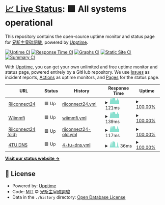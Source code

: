# [📈 Live Status](https://Exorcism0666.github.io/uptime): <!--live status--> **🟩 All systems operational**

This repository contains the open-source uptime monitor and status page for [兄駈主皇硫詞駿](https://Exorcism0666.github.io/uptime), powered by [Upptime](https://github.com/upptime/upptime).

[![Uptime CI](https://github.com/Exorcism0666/uptime/workflows/Uptime%20CI/badge.svg)](https://github.com/Exorcism0666/uptime/actions?query=workflow%3A%22Uptime+CI%22)
[![Response Time CI](https://github.com/Exorcism0666/uptime/workflows/Response%20Time%20CI/badge.svg)](https://github.com/Exorcism0666/uptime/actions?query=workflow%3A%22Response+Time+CI%22)
[![Graphs CI](https://github.com/Exorcism0666/uptime/workflows/Graphs%20CI/badge.svg)](https://github.com/Exorcism0666/uptime/actions?query=workflow%3A%22Graphs+CI%22)
[![Static Site CI](https://github.com/Exorcism0666/uptime/workflows/Static%20Site%20CI/badge.svg)](https://github.com/Exorcism0666/uptime/actions?query=workflow%3A%22Static+Site+CI%22)
[![Summary CI](https://github.com/Exorcism0666/uptime/workflows/Summary%20CI/badge.svg)](https://github.com/Exorcism0666/uptime/actions?query=workflow%3A%22Summary+CI%22)

With [Upptime](https://upptime.js.org), you can get your own unlimited and free uptime monitor and status page, powered entirely by a GitHub repository. We use [Issues](https://github.com/Exorcism0666/uptime/issues) as incident reports, [Actions](https://github.com/Exorcism0666/uptime/actions) as uptime monitors, and [Pages](https://Exorcism0666.github.io/uptime) for the status page.

<!--start: status pages-->
<!-- This summary is generated by Upptime (https://github.com/upptime/upptime) -->
<!-- Do not edit this manually, your changes will be overwritten -->
<!-- prettier-ignore -->
| URL | Status | History | Response Time | Uptime |
| --- | ------ | ------- | ------------- | ------ |
| <img alt="" src="https://favicons.githubusercontent.com/null" height="13"> [Riiconnect24](167.86.108.126) | 🟩 Up | [riiconnect24.yml](https://github.com/Exorcism0666/UpTime/commits/HEAD/history/riiconnect24.yml) | <details><summary><img alt="Response time graph" src="./graphs/riiconnect24/response-time-week.png" height="20"> 121ms</summary><br><a href="https://exorcism0666.github.io/UpTime/history/riiconnect24"><img alt="Response time 127" src="https://img.shields.io/endpoint?url=https%3A%2F%2Fraw.githubusercontent.com%2FExorcism0666%2FUpTime%2FHEAD%2Fapi%2Friiconnect24%2Fresponse-time.json"></a><br><a href="https://exorcism0666.github.io/UpTime/history/riiconnect24"><img alt="24-hour response time 93" src="https://img.shields.io/endpoint?url=https%3A%2F%2Fraw.githubusercontent.com%2FExorcism0666%2FUpTime%2FHEAD%2Fapi%2Friiconnect24%2Fresponse-time-day.json"></a><br><a href="https://exorcism0666.github.io/UpTime/history/riiconnect24"><img alt="7-day response time 121" src="https://img.shields.io/endpoint?url=https%3A%2F%2Fraw.githubusercontent.com%2FExorcism0666%2FUpTime%2FHEAD%2Fapi%2Friiconnect24%2Fresponse-time-week.json"></a><br><a href="https://exorcism0666.github.io/UpTime/history/riiconnect24"><img alt="30-day response time 127" src="https://img.shields.io/endpoint?url=https%3A%2F%2Fraw.githubusercontent.com%2FExorcism0666%2FUpTime%2FHEAD%2Fapi%2Friiconnect24%2Fresponse-time-month.json"></a><br><a href="https://exorcism0666.github.io/UpTime/history/riiconnect24"><img alt="1-year response time 127" src="https://img.shields.io/endpoint?url=https%3A%2F%2Fraw.githubusercontent.com%2FExorcism0666%2FUpTime%2FHEAD%2Fapi%2Friiconnect24%2Fresponse-time-year.json"></a></details> | <details><summary><a href="https://exorcism0666.github.io/UpTime/history/riiconnect24">100.00%</a></summary><a href="https://exorcism0666.github.io/UpTime/history/riiconnect24"><img alt="All-time uptime 100.00%" src="https://img.shields.io/endpoint?url=https%3A%2F%2Fraw.githubusercontent.com%2FExorcism0666%2FUpTime%2FHEAD%2Fapi%2Friiconnect24%2Fuptime.json"></a><br><a href="https://exorcism0666.github.io/UpTime/history/riiconnect24"><img alt="24-hour uptime 100.00%" src="https://img.shields.io/endpoint?url=https%3A%2F%2Fraw.githubusercontent.com%2FExorcism0666%2FUpTime%2FHEAD%2Fapi%2Friiconnect24%2Fuptime-day.json"></a><br><a href="https://exorcism0666.github.io/UpTime/history/riiconnect24"><img alt="7-day uptime 100.00%" src="https://img.shields.io/endpoint?url=https%3A%2F%2Fraw.githubusercontent.com%2FExorcism0666%2FUpTime%2FHEAD%2Fapi%2Friiconnect24%2Fuptime-week.json"></a><br><a href="https://exorcism0666.github.io/UpTime/history/riiconnect24"><img alt="30-day uptime 100.00%" src="https://img.shields.io/endpoint?url=https%3A%2F%2Fraw.githubusercontent.com%2FExorcism0666%2FUpTime%2FHEAD%2Fapi%2Friiconnect24%2Fuptime-month.json"></a><br><a href="https://exorcism0666.github.io/UpTime/history/riiconnect24"><img alt="1-year uptime 100.00%" src="https://img.shields.io/endpoint?url=https%3A%2F%2Fraw.githubusercontent.com%2FExorcism0666%2FUpTime%2FHEAD%2Fapi%2Friiconnect24%2Fuptime-year.json"></a></details>
| <img alt="" src="https://favicons.githubusercontent.com/null" height="13"> [Wiimmfi](95.217.77.181) | 🟩 Up | [wiimmfi.yml](https://github.com/Exorcism0666/UpTime/commits/HEAD/history/wiimmfi.yml) | <details><summary><img alt="Response time graph" src="./graphs/wiimmfi/response-time-week.png" height="20"> 139ms</summary><br><a href="https://exorcism0666.github.io/UpTime/history/wiimmfi"><img alt="Response time 148" src="https://img.shields.io/endpoint?url=https%3A%2F%2Fraw.githubusercontent.com%2FExorcism0666%2FUpTime%2FHEAD%2Fapi%2Fwiimmfi%2Fresponse-time.json"></a><br><a href="https://exorcism0666.github.io/UpTime/history/wiimmfi"><img alt="24-hour response time 113" src="https://img.shields.io/endpoint?url=https%3A%2F%2Fraw.githubusercontent.com%2FExorcism0666%2FUpTime%2FHEAD%2Fapi%2Fwiimmfi%2Fresponse-time-day.json"></a><br><a href="https://exorcism0666.github.io/UpTime/history/wiimmfi"><img alt="7-day response time 139" src="https://img.shields.io/endpoint?url=https%3A%2F%2Fraw.githubusercontent.com%2FExorcism0666%2FUpTime%2FHEAD%2Fapi%2Fwiimmfi%2Fresponse-time-week.json"></a><br><a href="https://exorcism0666.github.io/UpTime/history/wiimmfi"><img alt="30-day response time 148" src="https://img.shields.io/endpoint?url=https%3A%2F%2Fraw.githubusercontent.com%2FExorcism0666%2FUpTime%2FHEAD%2Fapi%2Fwiimmfi%2Fresponse-time-month.json"></a><br><a href="https://exorcism0666.github.io/UpTime/history/wiimmfi"><img alt="1-year response time 148" src="https://img.shields.io/endpoint?url=https%3A%2F%2Fraw.githubusercontent.com%2FExorcism0666%2FUpTime%2FHEAD%2Fapi%2Fwiimmfi%2Fresponse-time-year.json"></a></details> | <details><summary><a href="https://exorcism0666.github.io/UpTime/history/wiimmfi">100.00%</a></summary><a href="https://exorcism0666.github.io/UpTime/history/wiimmfi"><img alt="All-time uptime 100.00%" src="https://img.shields.io/endpoint?url=https%3A%2F%2Fraw.githubusercontent.com%2FExorcism0666%2FUpTime%2FHEAD%2Fapi%2Fwiimmfi%2Fuptime.json"></a><br><a href="https://exorcism0666.github.io/UpTime/history/wiimmfi"><img alt="24-hour uptime 100.00%" src="https://img.shields.io/endpoint?url=https%3A%2F%2Fraw.githubusercontent.com%2FExorcism0666%2FUpTime%2FHEAD%2Fapi%2Fwiimmfi%2Fuptime-day.json"></a><br><a href="https://exorcism0666.github.io/UpTime/history/wiimmfi"><img alt="7-day uptime 100.00%" src="https://img.shields.io/endpoint?url=https%3A%2F%2Fraw.githubusercontent.com%2FExorcism0666%2FUpTime%2FHEAD%2Fapi%2Fwiimmfi%2Fuptime-week.json"></a><br><a href="https://exorcism0666.github.io/UpTime/history/wiimmfi"><img alt="30-day uptime 100.00%" src="https://img.shields.io/endpoint?url=https%3A%2F%2Fraw.githubusercontent.com%2FExorcism0666%2FUpTime%2FHEAD%2Fapi%2Fwiimmfi%2Fuptime-month.json"></a><br><a href="https://exorcism0666.github.io/UpTime/history/wiimmfi"><img alt="1-year uptime 100.00%" src="https://img.shields.io/endpoint?url=https%3A%2F%2Fraw.githubusercontent.com%2FExorcism0666%2FUpTime%2FHEAD%2Fapi%2Fwiimmfi%2Fuptime-year.json"></a></details>
| <img alt="" src="https://favicons.githubusercontent.com/null" height="13"> [Riiconnect24 (old)](164.132.44.106) | 🟩 Up | [riiconnect24-old.yml](https://github.com/Exorcism0666/UpTime/commits/HEAD/history/riiconnect24-old.yml) | <details><summary><img alt="Response time graph" src="./graphs/riiconnect24-old/response-time-week.png" height="20"> 117ms</summary><br><a href="https://exorcism0666.github.io/UpTime/history/riiconnect24-old"><img alt="Response time 121" src="https://img.shields.io/endpoint?url=https%3A%2F%2Fraw.githubusercontent.com%2FExorcism0666%2FUpTime%2FHEAD%2Fapi%2Friiconnect24-old%2Fresponse-time.json"></a><br><a href="https://exorcism0666.github.io/UpTime/history/riiconnect24-old"><img alt="24-hour response time 85" src="https://img.shields.io/endpoint?url=https%3A%2F%2Fraw.githubusercontent.com%2FExorcism0666%2FUpTime%2FHEAD%2Fapi%2Friiconnect24-old%2Fresponse-time-day.json"></a><br><a href="https://exorcism0666.github.io/UpTime/history/riiconnect24-old"><img alt="7-day response time 117" src="https://img.shields.io/endpoint?url=https%3A%2F%2Fraw.githubusercontent.com%2FExorcism0666%2FUpTime%2FHEAD%2Fapi%2Friiconnect24-old%2Fresponse-time-week.json"></a><br><a href="https://exorcism0666.github.io/UpTime/history/riiconnect24-old"><img alt="30-day response time 121" src="https://img.shields.io/endpoint?url=https%3A%2F%2Fraw.githubusercontent.com%2FExorcism0666%2FUpTime%2FHEAD%2Fapi%2Friiconnect24-old%2Fresponse-time-month.json"></a><br><a href="https://exorcism0666.github.io/UpTime/history/riiconnect24-old"><img alt="1-year response time 121" src="https://img.shields.io/endpoint?url=https%3A%2F%2Fraw.githubusercontent.com%2FExorcism0666%2FUpTime%2FHEAD%2Fapi%2Friiconnect24-old%2Fresponse-time-year.json"></a></details> | <details><summary><a href="https://exorcism0666.github.io/UpTime/history/riiconnect24-old">100.00%</a></summary><a href="https://exorcism0666.github.io/UpTime/history/riiconnect24-old"><img alt="All-time uptime 100.00%" src="https://img.shields.io/endpoint?url=https%3A%2F%2Fraw.githubusercontent.com%2FExorcism0666%2FUpTime%2FHEAD%2Fapi%2Friiconnect24-old%2Fuptime.json"></a><br><a href="https://exorcism0666.github.io/UpTime/history/riiconnect24-old"><img alt="24-hour uptime 100.00%" src="https://img.shields.io/endpoint?url=https%3A%2F%2Fraw.githubusercontent.com%2FExorcism0666%2FUpTime%2FHEAD%2Fapi%2Friiconnect24-old%2Fuptime-day.json"></a><br><a href="https://exorcism0666.github.io/UpTime/history/riiconnect24-old"><img alt="7-day uptime 100.00%" src="https://img.shields.io/endpoint?url=https%3A%2F%2Fraw.githubusercontent.com%2FExorcism0666%2FUpTime%2FHEAD%2Fapi%2Friiconnect24-old%2Fuptime-week.json"></a><br><a href="https://exorcism0666.github.io/UpTime/history/riiconnect24-old"><img alt="30-day uptime 100.00%" src="https://img.shields.io/endpoint?url=https%3A%2F%2Fraw.githubusercontent.com%2FExorcism0666%2FUpTime%2FHEAD%2Fapi%2Friiconnect24-old%2Fuptime-month.json"></a><br><a href="https://exorcism0666.github.io/UpTime/history/riiconnect24-old"><img alt="1-year uptime 100.00%" src="https://img.shields.io/endpoint?url=https%3A%2F%2Fraw.githubusercontent.com%2FExorcism0666%2FUpTime%2FHEAD%2Fapi%2Friiconnect24-old%2Fuptime-year.json"></a></details>
| <img alt="" src="https://favicons.githubusercontent.com/null" height="13"> [4TU DNS](45.55.142.122) | 🟩 Up | [4-tu-dns.yml](https://github.com/Exorcism0666/UpTime/commits/HEAD/history/4-tu-dns.yml) | <details><summary><img alt="Response time graph" src="./graphs/4-tu-dns/response-time-week.png" height="20"> 36ms</summary><br><a href="https://exorcism0666.github.io/UpTime/history/4-tu-dns"><img alt="Response time 40" src="https://img.shields.io/endpoint?url=https%3A%2F%2Fraw.githubusercontent.com%2FExorcism0666%2FUpTime%2FHEAD%2Fapi%2F4-tu-dns%2Fresponse-time.json"></a><br><a href="https://exorcism0666.github.io/UpTime/history/4-tu-dns"><img alt="24-hour response time 8" src="https://img.shields.io/endpoint?url=https%3A%2F%2Fraw.githubusercontent.com%2FExorcism0666%2FUpTime%2FHEAD%2Fapi%2F4-tu-dns%2Fresponse-time-day.json"></a><br><a href="https://exorcism0666.github.io/UpTime/history/4-tu-dns"><img alt="7-day response time 36" src="https://img.shields.io/endpoint?url=https%3A%2F%2Fraw.githubusercontent.com%2FExorcism0666%2FUpTime%2FHEAD%2Fapi%2F4-tu-dns%2Fresponse-time-week.json"></a><br><a href="https://exorcism0666.github.io/UpTime/history/4-tu-dns"><img alt="30-day response time 40" src="https://img.shields.io/endpoint?url=https%3A%2F%2Fraw.githubusercontent.com%2FExorcism0666%2FUpTime%2FHEAD%2Fapi%2F4-tu-dns%2Fresponse-time-month.json"></a><br><a href="https://exorcism0666.github.io/UpTime/history/4-tu-dns"><img alt="1-year response time 40" src="https://img.shields.io/endpoint?url=https%3A%2F%2Fraw.githubusercontent.com%2FExorcism0666%2FUpTime%2FHEAD%2Fapi%2F4-tu-dns%2Fresponse-time-year.json"></a></details> | <details><summary><a href="https://exorcism0666.github.io/UpTime/history/4-tu-dns">100.00%</a></summary><a href="https://exorcism0666.github.io/UpTime/history/4-tu-dns"><img alt="All-time uptime 100.00%" src="https://img.shields.io/endpoint?url=https%3A%2F%2Fraw.githubusercontent.com%2FExorcism0666%2FUpTime%2FHEAD%2Fapi%2F4-tu-dns%2Fuptime.json"></a><br><a href="https://exorcism0666.github.io/UpTime/history/4-tu-dns"><img alt="24-hour uptime 100.00%" src="https://img.shields.io/endpoint?url=https%3A%2F%2Fraw.githubusercontent.com%2FExorcism0666%2FUpTime%2FHEAD%2Fapi%2F4-tu-dns%2Fuptime-day.json"></a><br><a href="https://exorcism0666.github.io/UpTime/history/4-tu-dns"><img alt="7-day uptime 100.00%" src="https://img.shields.io/endpoint?url=https%3A%2F%2Fraw.githubusercontent.com%2FExorcism0666%2FUpTime%2FHEAD%2Fapi%2F4-tu-dns%2Fuptime-week.json"></a><br><a href="https://exorcism0666.github.io/UpTime/history/4-tu-dns"><img alt="30-day uptime 100.00%" src="https://img.shields.io/endpoint?url=https%3A%2F%2Fraw.githubusercontent.com%2FExorcism0666%2FUpTime%2FHEAD%2Fapi%2F4-tu-dns%2Fuptime-month.json"></a><br><a href="https://exorcism0666.github.io/UpTime/history/4-tu-dns"><img alt="1-year uptime 100.00%" src="https://img.shields.io/endpoint?url=https%3A%2F%2Fraw.githubusercontent.com%2FExorcism0666%2FUpTime%2FHEAD%2Fapi%2F4-tu-dns%2Fuptime-year.json"></a></details>

<!--end: status pages-->

[**Visit our status website →**](https://Exorcism0666.github.io/uptime)

## 📄 License

- Powered by: [Upptime](https://github.com/upptime/upptime)
- Code: [MIT](./LICENSE) © [兄駈主皇硫詞駿](https://Exorcism0666.github.io/uptime)
- Data in the `./history` directory: [Open Database License](https://opendatacommons.org/licenses/odbl/1-0/)
